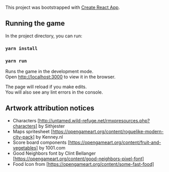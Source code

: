 This project was bootstrapped with [Create React App](https://github.com/facebook/create-react-app).

## Running the game

In the project directory, you can run:

### `yarn install`

### `yarn run`

Runs the game in the development mode.<br>
Open [http://localhost:3000](http://localhost:3000) to view it in the browser.

The page will reload if you make edits.<br>
You will also see any lint errors in the console.

## Artwork attribution notices

* Characters [http://untamed.wild-refuge.net/rmxpresources.php?characters] by Sithjester
* Maps spritesheet [https://opengameart.org/content/roguelike-modern-city-pack] by Kenney.nl
* Score board components [https://opengameart.org/content/fruit-and-vegetables] by 1001.com
* Good Neighbors font by Clint Bellanger [https://opengameart.org/content/good-neighbors-pixel-font]
* Food Icon from [https://opengameart.org/content/some-fast-food]
